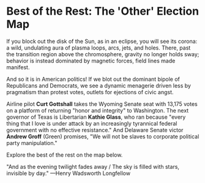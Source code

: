 # Best of the Rest: The 'Other' Election Map

If you block out the disk of the Sun, as in an eclipse, you will see its corona: a wild, undulating aura of plasma loops, arcs, jets, and holes. There, past the transition region above the chromosphere, gravity no longer holds sway; behavior is instead dominated by magnetic forces, field lines made manifest.

And so it is in American politics! If we blot out the dominant bipole of Republicans and Democrats, we see a dynamic menagerie driven less by pragmatism than protest votes, outlets for ejections of civic angst.

Airline pilot **Curt Gottshall** takes the Wyoming Senate seat with 13,175 votes on a platform of returning "honor and integrity" to Washington. The next governor of Texas is Libertarian **Kathie Glass**, who ran because "every thing that I love is under attack by an increasingly tyrannical federal government with no effective resistance." And Delaware Senate victor **Andrew Groff** (Green) promises, "We will not be slaves to corporate political party manipulation."

Explore the best of the rest on the map below.

"And as the evening twilight fades away / The sky is filled with stars, invisible by day." —Henry Wadsworth Longfellow
